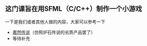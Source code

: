 ## 这门课旨在用SFML（C/C++）制作一个小游戏

一下是我们或者其他人做的内容，大家可以参考一下

- [嘉然传说](https://github.com/liangzilixueha/Legends-of-Diana)（仿照炉石传说的劣质产品罢了）
- 等待补充